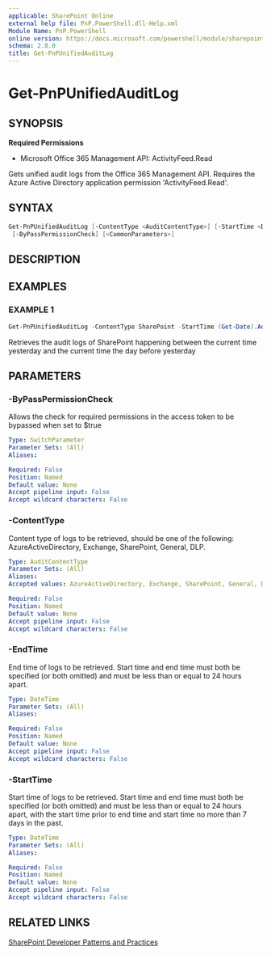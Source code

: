 ```yaml
---
applicable: SharePoint Online
external help file: PnP.PowerShell.dll-Help.xml
Module Name: PnP.PowerShell
online version: https://docs.microsoft.com/powershell/module/sharepoint-pnp/get-pnpunifiedauditlog
schema: 2.0.0
title: Get-PnPUnifiedAuditLog
---
```


# Get-PnPUnifiedAuditLog

## SYNOPSIS

**Required Permissions**

  * Microsoft Office 365 Management API: ActivityFeed.Read

Gets unified audit logs from the Office 365 Management API. Requires the Azure Active Directory application permission 'ActivityFeed.Read'.

## SYNTAX

```powershell
Get-PnPUnifiedAuditLog [-ContentType <AuditContentType>] [-StartTime <DateTime>] [-EndTime <DateTime>]
 [-ByPassPermissionCheck] [<CommonParameters>]
```

## DESCRIPTION

## EXAMPLES

### EXAMPLE 1
```powershell
Get-PnPUnifiedAuditLog -ContentType SharePoint -StartTime (Get-Date).AddDays(-1) -EndTime (Get-Date).AddDays(-2)
```

Retrieves the audit logs of SharePoint happening between the current time yesterday and the current time the day before yesterday

## PARAMETERS

### -ByPassPermissionCheck
Allows the check for required permissions in the access token to be bypassed when set to $true

```yaml
Type: SwitchParameter
Parameter Sets: (All)
Aliases:

Required: False
Position: Named
Default value: None
Accept pipeline input: False
Accept wildcard characters: False
```

### -ContentType
Content type of logs to be retrieved, should be one of the following: AzureActiveDirectory, Exchange, SharePoint, General, DLP.

```yaml
Type: AuditContentType
Parameter Sets: (All)
Aliases:
Accepted values: AzureActiveDirectory, Exchange, SharePoint, General, DLP

Required: False
Position: Named
Default value: None
Accept pipeline input: False
Accept wildcard characters: False
```

### -EndTime
End time of logs to be retrieved. Start time and end time must both be specified (or both omitted) and must be less than or equal to 24 hours apart.

```yaml
Type: DateTime
Parameter Sets: (All)
Aliases:

Required: False
Position: Named
Default value: None
Accept pipeline input: False
Accept wildcard characters: False
```

### -StartTime
Start time of logs to be retrieved. Start time and end time must both be specified (or both omitted) and must be less than or equal to 24 hours apart, with the start time prior to end time and start time no more than 7 days in the past.

```yaml
Type: DateTime
Parameter Sets: (All)
Aliases:

Required: False
Position: Named
Default value: None
Accept pipeline input: False
Accept wildcard characters: False
```

## RELATED LINKS

[SharePoint Developer Patterns and Practices](https://aka.ms/sppnp)